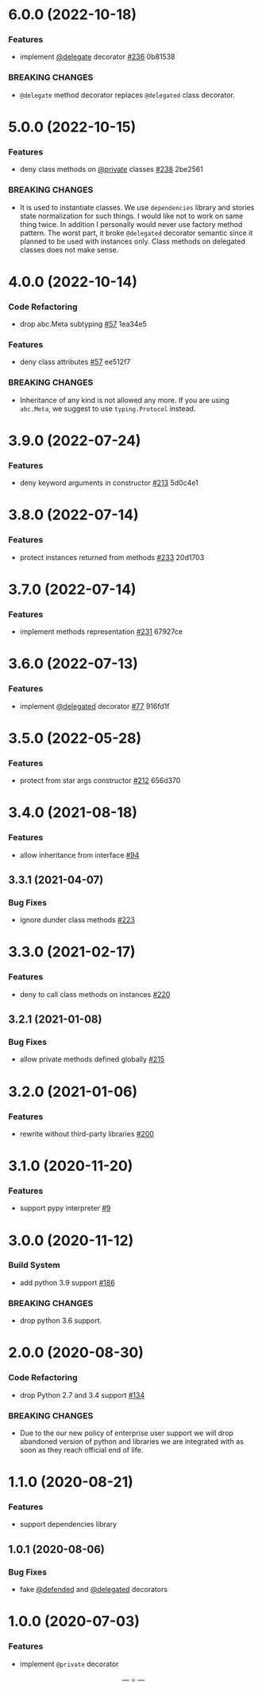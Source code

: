 # 6.0.0 (2022-10-18)

### Features

- implement [@delegate](https://github.com/delegate) decorator
  [#236](https://github.com/proofit404/generics/issues/236) 0b81538

### BREAKING CHANGES

- `@delegate` method decorator replaces `@delegated` class decorator.

# 5.0.0 (2022-10-15)

### Features

- deny class methods on [@private](https://github.com/private) classes
  [#238](https://github.com/proofit404/generics/issues/238) 2be2561

### BREAKING CHANGES

- It is used to instantiate classes. We use `dependencies` library and stories
  state normalization for such things. I would like not to work on same thing
  twice. In addition I personally would never use factory method pattern. The
  worst part, it broke `@delegated` decorator semantic since it planned to be
  used with instances only. Class methods on delegated classes does not make
  sense.

# 4.0.0 (2022-10-14)

### Code Refactoring

- drop abc.Meta subtyping
  [#57](https://github.com/proofit404/generics/issues/57) 1ea34e5

### Features

- deny class attributes [#57](https://github.com/proofit404/generics/issues/57)
  ee512f7

### BREAKING CHANGES

- Inheritance of any kind is not allowed any more. If you are using `abc.Meta`,
  we suggest to use `typing.Protocol` instead.

# 3.9.0 (2022-07-24)

### Features

- deny keyword arguments in constructor
  [#213](https://github.com/proofit404/generics/issues/213) 5d0c4e1

# 3.8.0 (2022-07-14)

### Features

- protect instances returned from methods
  [#233](https://github.com/proofit404/generics/issues/233) 20d1703

# 3.7.0 (2022-07-14)

### Features

- implement methods representation
  [#231](https://github.com/proofit404/generics/issues/231) 67927ce

# 3.6.0 (2022-07-13)

### Features

- implement [@delegated](https://github.com/delegated) decorator
  [#77](https://github.com/proofit404/generics/issues/77) 916fd1f

# 3.5.0 (2022-05-28)

### Features

- protect from star args constructor
  [#212](https://github.com/proofit404/generics/issues/212) 656d370

# 3.4.0 (2021-08-18)

### Features

- allow inheritance from interface
  [#94](https://github.com/proofit404/generics/issues/94)

## 3.3.1 (2021-04-07)

### Bug Fixes

- ignore dunder class methods
  [#223](https://github.com/proofit404/generics/issues/223)

# 3.3.0 (2021-02-17)

### Features

- deny to call class methods on instances
  [#220](https://github.com/proofit404/generics/issues/220)

## 3.2.1 (2021-01-08)

### Bug Fixes

- allow private methods defined globally
  [#215](https://github.com/proofit404/generics/issues/215)

# 3.2.0 (2021-01-06)

### Features

- rewrite without third-party libraries
  [#200](https://github.com/proofit404/generics/issues/200)

# 3.1.0 (2020-11-20)

### Features

- support pypy interpreter [#9](https://github.com/proofit404/generics/issues/9)

# 3.0.0 (2020-11-12)

### Build System

- add python 3.9 support
  [#186](https://github.com/proofit404/generics/issues/186)

### BREAKING CHANGES

- drop python 3.6 support.

# 2.0.0 (2020-08-30)

### Code Refactoring

- drop Python 2.7 and 3.4 support
  [#134](https://github.com/proofit404/generics/issues/134)

### BREAKING CHANGES

- Due to the our new policy of enterprise user support we will drop abandoned
  version of python and libraries we are integrated with as soon as they reach
  official end of life.

# 1.1.0 (2020-08-21)

### Features

- support dependencies library

## 1.0.1 (2020-08-06)

### Bug Fixes

- fake [@defended](https://github.com/defended) and
  [@delegated](https://github.com/delegated) decorators

# 1.0.0 (2020-07-03)

### Features

- implement `@private` decorator

<p align="center">&mdash; ⭐ &mdash;</p>
